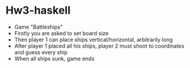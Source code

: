 # Hw3-haskell
* Game "Battleships"
* Firstly you are asked to set board size
* Then player 1 can place ships vertical/horizontal, arbitrarily long
* After player 1 placed all his ships, player 2 must shoot to coordinates and guess every ship
* When all ships sunk, game ends
